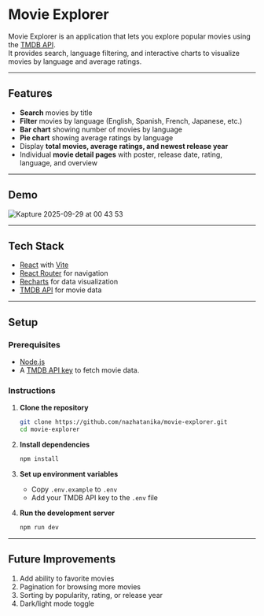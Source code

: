 # Movie Explorer

Movie Explorer is an application that lets you explore popular movies using the [TMDB API](https://developers.themoviedb.org/3).  
It provides search, language filtering, and interactive charts to visualize movies by language and average ratings.

---

## Features

- **Search** movies by title  
- **Filter** movies by language (English, Spanish, French, Japanese, etc.)  
- **Bar chart** showing number of movies by language  
- **Pie chart** showing average ratings by language  
- Display **total movies, average ratings, and newest release year**  
- Individual **movie detail pages** with poster, release date, rating, language, and overview  

---

## Demo

![Kapture 2025-09-29 at 00 43 53](https://github.com/user-attachments/assets/23392ca0-ac13-4ac0-9fa6-c47a6af1eea0)

---

## Tech Stack

- [React](https://react.dev/) with [Vite](https://vitejs.dev/)  
- [React Router](https://reactrouter.com/) for navigation  
- [Recharts](https://recharts.org/en-US/) for data visualization  
- [TMDB API](https://developers.themoviedb.org/3) for movie data  

---

## Setup

### Prerequisites
- [Node.js](https://nodejs.org/)  
- A [TMDB API key](https://developer.themoviedb.org/docs/getting-started) to fetch movie data.

### Instructions

1. **Clone the repository**
   ```bash
   git clone https://github.com/nazhatanika/movie-explorer.git
   cd movie-explorer
   ```

2. **Install dependencies**
   ```bash
   npm install
   ```

3. **Set up environment variables**
   - Copy `.env.example` to `.env`  
   - Add your TMDB API key to the `.env` file

4. **Run the development server**
   ```bash
   npm run dev
   ```

---

## Future Improvements

1. Add ability to favorite movies  
2. Pagination for browsing more movies  
3. Sorting by popularity, rating, or release year  
4. Dark/light mode toggle  
